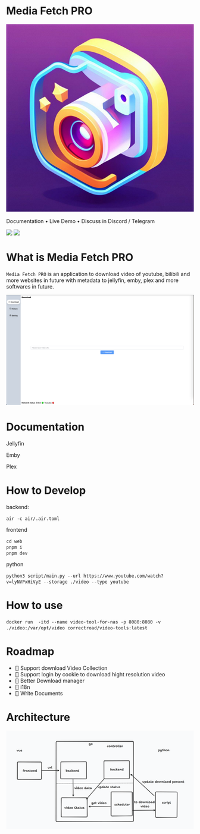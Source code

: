 # Media Fetch PRO
![](./images/logo.jpg)

Documentation • Live Demo • Discuss in Discord / Telegram

![](https://img.shields.io/github/stars/CorrectRoadH/Media-Fetch-Pro?style=for-the-badge)
![](https://img.shields.io/bitbucket/issues/CorrectRoadH/Media-Fetch-Pro?style=for-the-badge)

# What is Media Fetch PRO
`Media Fetch PRO` is an application to download video of youtube, bilibili and more websites in future  with metadata to jellyfin, emby, plex and more softwares in future.

![](./images/screen.png)

# Documentation

Jellyfin

Emby

Plex

# How to Develop
backend:
```
air -c air/.air.toml
```

frontend
```
cd web
pnpm i
pnpm dev
```

python
```
python3 script/main.py --url https://www.youtube.com/watch?v=lyNVPxHiVyE --storage ./video --type youtube
```

# How to use
```
docker run  -itd --name video-tool-for-nas -p 8080:8080 -v ./video:/var/opt/video correctroad/video-tools:latest
```

# Roadmap
- [] Support download Video Collection
- [] Support login by cookie to download hight resolution video
- [] Better Download manager
- [] i18n
- [] Write Documents
# Architecture
![](./images/arch.png)
